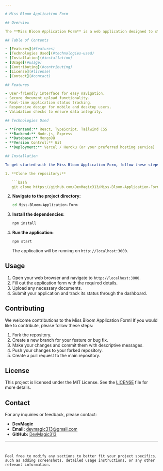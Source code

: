 ```yaml
---

# Miss Bloom Application Form

## Overview

The **Miss Bloom Application Form** is a web application designed to streamline the application process for participants in the Miss Bloom competition. This application allows users to fill out their details, submit necessary documents, and track their application status efficiently.

## Table of Contents

- [Features](#features)
- [Technologies Used](#technologies-used)
- [Installation](#installation)
- [Usage](#usage)
- [Contributing](#contributing)
- [License](#license)
- [Contact](#contact)

## Features

- User-friendly interface for easy navigation.
- Secure document upload functionality.
- Real-time application status tracking.
- Responsive design for mobile and desktop users.
- Validation checks to ensure data integrity.

## Technologies Used

- **Frontend:** React, TypeScript, Tailwind CSS
- **Backend:** Node.js, Express
- **Database:** MongoDB
- **Version Control:** Git
- **Deployment:** Vercel / Heroku (or your preferred hosting service)

## Installation

To get started with the Miss Bloom Application Form, follow these steps:

1. **Clone the repository:**

   ```bash
   git clone https://github.com/DevMagic313/Miss-Bloom-Application-Form.git
   ```

2. **Navigate to the project directory:**

   ```bash
   cd Miss-Bloom-Application-Form
   ```

3. **Install the dependencies:**

   ```bash
   npm install
   ```

4. **Run the application:**

   ```bash
   npm start
   ```

   The application will be running on `http://localhost:3000`.

## Usage

1. Open your web browser and navigate to `http://localhost:3000`.
2. Fill out the application form with the required details.
3. Upload any necessary documents.
4. Submit your application and track its status through the dashboard.

## Contributing

We welcome contributions to the Miss Bloom Application Form! If you would like to contribute, please follow these steps:

1. Fork the repository.
2. Create a new branch for your feature or bug fix.
3. Make your changes and commit them with descriptive messages.
4. Push your changes to your forked repository.
5. Create a pull request to the main repository.

## License

This project is licensed under the MIT License. See the [LICENSE](LICENSE) file for more details.

## Contact

For any inquiries or feedback, please contact:

- **DevMagic**  
- **Email:** devmagic313@gmail.com  
- **GitHub:** [DevMagic313](https://github.com/DevMagic313)

---
```


Feel free to modify any sections to better fit your project specifics, such as adding screenshots, detailed usage instructions, or any other relevant information.
